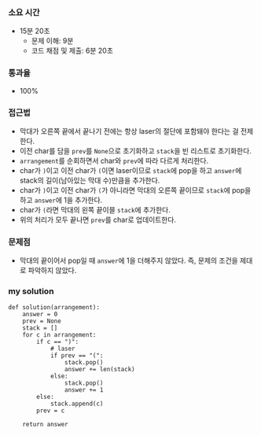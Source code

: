 ### 소요 시간
- 15분 20초
    - 문제 이해: 9분
    - 코드 채점 및 제출: 6분 20초

### 통과율
- 100%

### 접근법
- 막대가 오른쪽 끝에서 끝나기 전에는 항상 laser의 절단에 포함돼야 한다는 걸 전제한다.
- 이전 char를 담을 `prev`를 `None`으로 초기화하고 `stack`을 빈 리스트로 초기화한다.
- `arrangement`를 순회하면서 char와 `prev`에 따라 다르게 처리한다. 
- char가 `)`이고 이전 char가 `(`이면 laser이므로 `stack`에 pop을 하고 `answer`에 stack의 길이(남아있는 막대 수)만큼을 추가한다. 
- char가 `)`이고 이전 char가 `(`가 아니라면 막대의 오른쪽 끝이므로 `stack`에 pop을 하고 `answer`에 1을 추가한다.
- char가 `(`라면 막대의 왼쪽 끝이믈 `stack`에 추가한다.
- 위의 처리가 모두 끝나면 `prev`를 char로 업데이트한다.

### 문제점
- 막대의 끝이어서 pop일 때 `answer`에 1을 더해주지 않았다. 즉, 문제의 조건을 제대로 파악하지 않았다.

### my solution
```
def solution(arrangement):
    answer = 0
    prev = None
    stack = []
    for c in arrangement:
        if c == ")":
            # laser
            if prev == "(":
                stack.pop()
                answer += len(stack)
            else:
                stack.pop()
                answer += 1
        else:
            stack.append(c)
        prev = c
    
    return answer
```